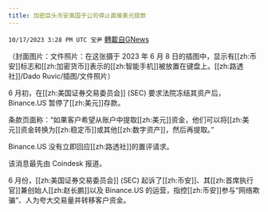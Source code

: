 ```yaml
---
title: 加密巨头币安美国子公司停止直接美元提款
---
```

`10/17/2023 3:28 PM UTC 宝尹` [轉載自GNews](https://gnews.org/articles/1845771)

（封面图片：文件照片：在这张摄于 2023 年 6 月 8 日的插图中，显示有[[zh:币安]]标志和[[zh:加密货币]]表示的[[zh:智能手机]]被放置在键盘上。[[zh:路透社]]/Dado Ruvic/插图/文件照片）

6 月初，在[[zh:美国证券交易委员会]] (SEC) 要求法院冻结其资产后，Binance.US 暂停了[[zh:美元]]存款。

条款页面称：“如果客户希望从账户中提取[[zh:美元]]资金，他们可以将[[zh:美元]]资金转换为[[zh:稳定币]]或其他[[zh:数字资产]]，然后再提取。”

Binance.US 没有立即回应[[zh:路透社]]的置评请求。

该消息最先由 Coindesk 报道。

6 月份，[[zh:美国证券交易委员会]] (SEC) 起诉了[[zh:币安]]、其[[zh:首席执行官]]兼创始人[[zh:赵长鹏]]以及 Binance.US 的运营，指控[[zh:币安]]参与“网络欺骗”、人为夸大交易量并转移客户资金。
